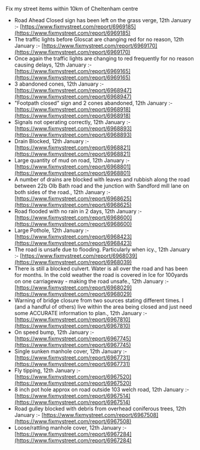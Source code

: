 Fix my street items within 10km of Cheltenham centre

<!-- fix_marker starts -->

- Road Ahead Closed sign has been left on the grass verge, 12th January :- [https://www.fixmystreet.com/report/6969185](https://www.fixmystreet.com/report/6969185)
- The traffic lights before Gloscat are changing red for no reason, 12th January :- [https://www.fixmystreet.com/report/6969170](https://www.fixmystreet.com/report/6969170)
- Once again the traffic lights are changing to red frequently for no reason causing delays, 12th January :- [https://www.fixmystreet.com/report/6969165](https://www.fixmystreet.com/report/6969165)
- 3 abandoned cones, 12th January :- [https://www.fixmystreet.com/report/6968947](https://www.fixmystreet.com/report/6968947)
- "Footpath closed" sign and 2 cones abandoned, 12th January :- [https://www.fixmystreet.com/report/6968918](https://www.fixmystreet.com/report/6968918)
- Signals not operating correctly, 12th January :- [https://www.fixmystreet.com/report/6968893](https://www.fixmystreet.com/report/6968893)
- Drain Blocked, 12th January :- [https://www.fixmystreet.com/report/6968821](https://www.fixmystreet.com/report/6968821)
- Large quantity of mud on road, 12th January :- [https://www.fixmystreet.com/report/6968801](https://www.fixmystreet.com/report/6968801)
- A number of drains are blocked with leaves and rubbish along the road between 22b Olb Bath road and the junction with Sandford mill lane on both sides of the road., 12th January :- [https://www.fixmystreet.com/report/6968625](https://www.fixmystreet.com/report/6968625)
- Road flooded with no rain in 2 days, 12th January :- [https://www.fixmystreet.com/report/6968600](https://www.fixmystreet.com/report/6968600)
- Large Pothole, 12th January :- [https://www.fixmystreet.com/report/6968423](https://www.fixmystreet.com/report/6968423)
- The road is unsafe due to flooding. Particularly when icy., 12th January :- [https://www.fixmystreet.com/report/6968039](https://www.fixmystreet.com/report/6968039)
- There is still a blocked culvert. Water is all over the road and has been for months. In the cold weather the road is covered in Ice for 100yards on one carriageway - making the road unsafe., 12th January :- [https://www.fixmystreet.com/report/6968029](https://www.fixmystreet.com/report/6968029)
- Warning of bridge closure from two sources stating different times. I (and a handful of others) live within the area being closed and just need some ACCURATE information to plan., 12th January :- [https://www.fixmystreet.com/report/6967810](https://www.fixmystreet.com/report/6967810)
- On speed bump, 12th January :- [https://www.fixmystreet.com/report/6967745](https://www.fixmystreet.com/report/6967745)
- Single sunken manhole cover, 12th January :- [https://www.fixmystreet.com/report/6967731](https://www.fixmystreet.com/report/6967731)
- Fly tipping, 12th January :- [https://www.fixmystreet.com/report/6967520](https://www.fixmystreet.com/report/6967520)
- 8 inch pot hole approx on road outside 103 welch road, 12th January :- [https://www.fixmystreet.com/report/6967514](https://www.fixmystreet.com/report/6967514)
- Road gulley blocked with debris from overhead coniferous trees, 12th January :- [https://www.fixmystreet.com/report/6967508](https://www.fixmystreet.com/report/6967508)
- Loose/rattling manhole cover, 12th January :- [https://www.fixmystreet.com/report/6967284](https://www.fixmystreet.com/report/6967284)

<!-- fix_marker ends -->